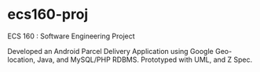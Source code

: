 # ecs160-proj

ECS 160 : Software Engineering Project

Developed an Android Parcel Delivery Application using Google Geo-location, Java, and MySQL/PHP RDBMS. Prototyped with UML, and Z Spec.
